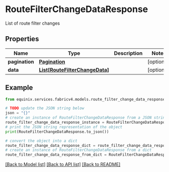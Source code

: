 # RouteFilterChangeDataResponse

List of route filter changes

## Properties

Name | Type | Description | Notes
------------ | ------------- | ------------- | -------------
**pagination** | [**Pagination**](Pagination.md) |  | [optional] 
**data** | [**List[RouteFilterChangeData]**](RouteFilterChangeData.md) |  | [optional] 

## Example

```python
from equinix.services.fabricv4.models.route_filter_change_data_response import RouteFilterChangeDataResponse

# TODO update the JSON string below
json = "{}"
# create an instance of RouteFilterChangeDataResponse from a JSON string
route_filter_change_data_response_instance = RouteFilterChangeDataResponse.from_json(json)
# print the JSON string representation of the object
print(RouteFilterChangeDataResponse.to_json())

# convert the object into a dict
route_filter_change_data_response_dict = route_filter_change_data_response_instance.to_dict()
# create an instance of RouteFilterChangeDataResponse from a dict
route_filter_change_data_response_from_dict = RouteFilterChangeDataResponse.from_dict(route_filter_change_data_response_dict)
```
[[Back to Model list]](../README.md#documentation-for-models) [[Back to API list]](../README.md#documentation-for-api-endpoints) [[Back to README]](../README.md)


